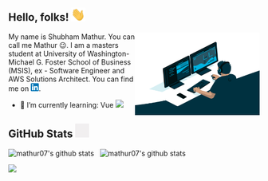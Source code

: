 ## Hello, folks! <img src="wave.gif" width="28">


<img align="right" alt="GIF" src="code.gif" width="250" height="166" />

My name is Shubham Mathur. You can call me Mathur :wink:.
I am a masters student at University of Washington- Michael G. Foster School of Business (MSIS), ex - Software Engineer and AWS Solutions Architect.
You can find me on [![LinkedIn][linkedinLogo]][1].

<!-- - 🔭 I’m currently working on: CodeReady Dependency Analytics [VScode](https://marketplace.visualstudio.com/items?itemName=redhat.fabric8-analytics) -->
- 🌱 I’m currently learning: Vue <img src="https://vuejs.org/images/logo.png" width="12">

## GitHub Stats <img src="graph.gif" width="28"> 

<img src="https://github-readme-stats.vercel.app/api?username=mathur07&count_private=true&show_icons=true&theme=buefy" alt="mathur07's github stats" height="160"> &nbsp; <img src="https://github-readme-stats.vercel.app/api/top-langs?username=mathur007&&layout=compact&count_private=true&show_icons=true&theme=buefy" alt="mathur07's github stats" height="160">

<p align="left"> 
  <img src=https://komarev.com/ghpvc/?username=mathur07&color=blue&style=plastic>
</p>
<!-- icons -->

[linkedinLogo]: linkedin.png

<!-- links to social media accounts -->
[1]: https://in.linkedin.com/in/mathur-shubham

<!--
- 👯 I’m looking to collaborate on ...
- 🤔 I’m looking for help with ...
- 💬 Ask me about ...
- 📫 How to reach me: ...
- ⚡ Fun fact: ...
-->
